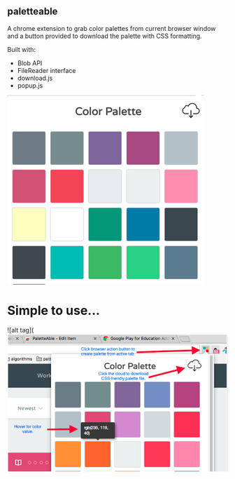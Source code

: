 ## paletteable

A chrome extension to grab color palettes from current browser window and a button provided to download the palette with CSS formatting.

Built with:

- Blob API
- FileReader interface
- download.js
- popup.js

![alt tag](https://github.com/jgresalfi/paletteable/blob/master/palletteable.png)


# Simple to use...


![alt tag](![alt tag](https://github.com/jgresalfi/paletteable/blob/master/paletteable-howto.png)
